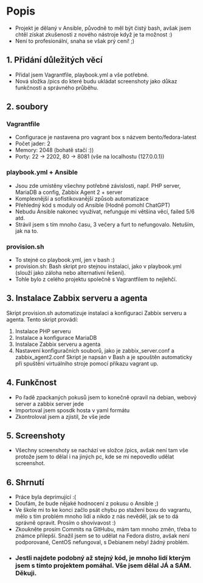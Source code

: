 # Popis
- Projekt je dělaný v Ansible, původně to měl být čistý bash, avšak jsem chtěl získat zkušenosti z nového nástroje když je ta možnost :)
- Není to profesionální, snaha se však prý cení! ;)

## 1. Přidání důležitých věcí
- Přidal jsem Vagrantfile, playbook.yml a vše potřebné. 
- Nová složka /pics do které budu ukládat screenshoty jako důkaz funkčnosti a správného průběhu.

## 2. soubory
### Vagrantfile
- Configurace je nastavena pro vagrant box s názvem bento/fedora-latest
- Počet jader: 2
- Memory: 2048 (bohatě stačí :))
- Porty: 22 -> 2202, 80 -> 8081 (vše na localhostu (127.0.0.1))

### playbook.yml + Ansible
- Jsou zde umístěny všechny potřebné závislosti, např. PHP server, MariaDB a config, Zabbix Agent 2 + server
- Komplexnější a sofistikovanější způsob automatizace
- Přehledný kód s moduly od Ansible (Hodně pomohl ChatGPT)
- Nebudu Ansible nakonec využívat, nefunguje mi většina věcí, failed 5/6 atd.
- Strávil jsem s tím mnoho času, 3 večery a furt to nefungovalo. Netuším, jak na to.

### provision.sh
- To stejné co playbook.yml, jen v bash :)
- provision.sh: Bash skript pro stejnou instalaci, jako v playbook.yml (slouží jako záloha nebo alternativní řešení).
- Tohle bylo z celého projektu společně s Vagrantfilem to nejlehčí.

## 3. Instalace Zabbix serveru a agenta
 Skript provision.sh automatizuje instalaci a konfiguraci Zabbix serveru a agenta. Tento skript provádí:
1. Instalace PHP serveru
2. Instalace a konfigurace MariaDB
3. Instalace Zabbix serveru a agenta
4. Nastavení konfiguračních souborů, jako je zabbix_server.conf a zabbix_agent2.conf
Skript je napsán v Bash a je spouštěn automaticky při spuštění virtuálního stroje pomocí příkazu vagrant up.

## 4. Funkčnost
- Po řadě zpackaných pokusů jsem to konečně opravil na debian, webový server a zabbix server jede
- Importoval jsem sposdk hosta v yaml formátu
- Zkontroloval jsem a zjistil, že vše jede

## 5. Screenshoty
- Všechny screenshoty se nachází ve složce /pics, avšak není tam vše protože jsem to dělal i na jiných pc, kde se mi nepovedlo udělat screenshot. 

## 6. Shrnutí
- Práce byla deprimující :(
- Doufám, že bude nějaké hodnocení z pokusu o Ansible ;)
- Ve škole mi to ke konci začlo psát chybu po stažení boxu do vagrantu, mělo s tím problém mnoho lidí a nikdo z nás nevěděl, jak se to dá správně opravit. Prosím o shovívavost :)
- Zkoukněte prosím Commits na GitHubu, mám tam mnoho změn, třeba to známce přilepší. Snažil jsem se to udělat na Fedora distro, avšak není podporované, CentOS nefungoval, s Debianem nebyl žádný problém.
- ### Jestli najdete podobný až stejný kód, je mnoho lidí kterým jsem s tímto projektem pomáhal. Vše jsem dělal JÁ a SÁM. Děkuji.


